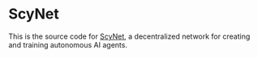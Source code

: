 # ScyNet

This is the source code for [ScyNet](http://www.scynet.ai/), a decentralized network for creating and training autonomous AI agents.
